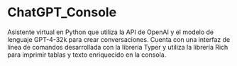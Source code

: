 # ChatGPT_Console
Asistente virtual en Python que utiliza la API de OpenAI y el modelo de lenguaje GPT-4-32k para crear conversaciones. Cuenta con una interfaz de línea de comandos desarrollada con la librería Typer y utiliza la librería Rich para imprimir tablas y texto enriquecido en la consola.
